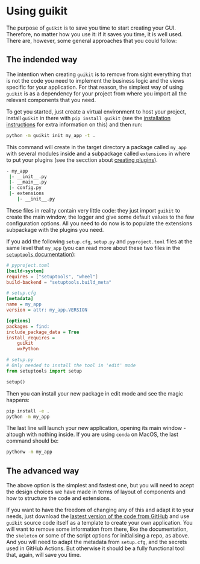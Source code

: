 # Using guikit

The purpose of `guikit` is to save you time to start creating your GUI. Therefore, no
matter how you use it: if it saves you time, it is well used. There are, however, some
general approaches that you could follow:

## The indended way

The intention when creating `guikit` is to remove from sight everything that is not
the code you need to implement the business logic and the views specific for your
application. For that reason, the simplest way of using `guikit` is as a dependency
for your project from where you import all the relevant components that you need.

To get you started, just create a virtual environment to host your project, install
`guikit` in there with `pip install guikit` (see the [installation
instructions](installation.md) for extra information on this) and then run:

```bash
python -m guikit init my_app -t .
```

This command will create in the target directory a package called `my_app` with several
modules inside and a subpackage called `extensions` in where to put your plugins (see
the secction about [creating plugins](add_plugin.md)).

```bash
- my_app
 |- __init__.py
 |- __main__.py
 |- config.py
 |- extensions
    |- __init__.py
```

These files in reality contain very little code: they just import `guikit` to create
the main window, the logger and give some default values to the few configuration
options. All you need to do now is to populate the extensions subpackage with the
plugins you need.

If you add the following `setup.cfg`, `setup.py` and `pyproject.toml` files at the same level that
`my_app` (you can read more about these two files in the [`setuptools`
documentation](https://setuptools.pypa.io/en/latest/index.html)):

```toml
# pyproject.toml
[build-system]
requires = ["setuptools", "wheel"]
build-backend = "setuptools.build_meta"
```

```ini
# setup.cfg
[metadata]
name = my_app
version = attr: my_app.VERSION

[options]
packages = find:
include_package_data = True
install_requires =
    guikit
    wxPython
```

```python
# setup.py
# Only needed to install the tool in 'edit' mode
from setuptools import setup

setup()
```

Then you can install your new package in edit mode and see the magic happens:

```bash
pip install -e .
python -m my_app
```

The last line will launch your new application, opening its main window - altough with
nothing inside. If you are using `conda` on MacOS, the last command should be:

```bash
pythonw -m my_app
```

## The advanced way

The above option is the simplest and fastest one, but you will need to acept the design
choices we have made in terms of layout of components and how to structure the code and
extensions.

If you want to have the freedom of changing any of this and adapt it to your needs, just
download the [lastest version of the code from
GitHub](https://github.com/ImperialCollegeLondon/python-gui-template) and use
`guikit` source code itself as a template to create your own application. You
will  want to remove some information from there, like the documentation, the `skeleton`
or some of the script options for initialising a repo, as above. And you
will need to adapt the metadata from `setup.cfg`, and the secrets used in GitHub
Actions. But otherwise it should be a fully functional tool that, again, will save you
time.
